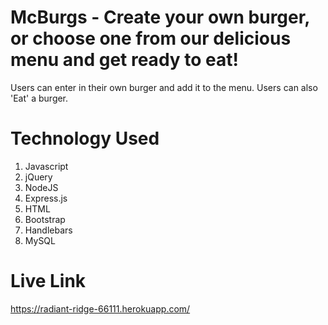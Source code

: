 # McBurgs - Create your own burger, or choose one from our delicious menu and get ready to eat!

Users can enter in their own burger and add it to the menu. Users can also 'Eat' a burger.

# Technology Used
1. Javascript
2. jQuery
3. NodeJS
4. Express.js
5. HTML
6. Bootstrap
7. Handlebars
8. MySQL

# Live Link

https://radiant-ridge-66111.herokuapp.com/
